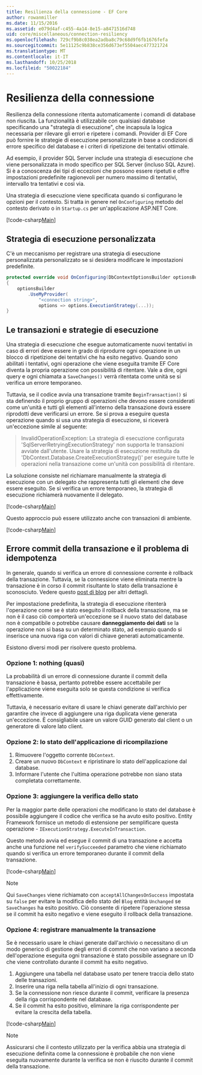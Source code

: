```yaml
---
title: Resilienza della connessione - EF Core
author: rowanmiller
ms.date: 11/15/2016
ms.assetid: e079d4af-c455-4a14-8e15-a8471516d748
uid: core/miscellaneous/connection-resiliency
ms.openlocfilehash: 729cf9b8c038ea2adba8c79c68d9f6fb1676fefa
ms.sourcegitcommit: 5e11125c9b838ce356d673ef5504aec477321724
ms.translationtype: MT
ms.contentlocale: it-IT
ms.lasthandoff: 10/25/2018
ms.locfileid: "50022184"
---
```

# <a name="connection-resiliency"></a>Resilienza della connessione

Resilienza della connessione ritenta automaticamente i comandi di database non riuscita. La funzionalità è utilizzabile con qualsiasi database specificando una "strategia di esecuzione", che incapsula la logica necessaria per rilevare gli errori e ripetere i comandi. Provider di EF Core può fornire le strategie di esecuzione personalizzate in base a condizioni di errore specifico del database e i criteri di ripetizione dei tentativi ottimale.

Ad esempio, il provider SQL Server include una strategia di esecuzione che viene personalizzata in modo specifico per SQL Server (incluso SQL Azure). Si è a conoscenza dei tipi di eccezioni che possono essere ripetuti e offre impostazioni predefinite ragionevoli per numero massimo di tentativi, intervallo tra tentativi e così via.

Una strategia di esecuzione viene specificata quando si configurano le opzioni per il contesto. Si tratta in genere nel `OnConfiguring` metodo del contesto derivato o in `Startup.cs` per un'applicazione ASP.NET Core.

[!code-csharp[Main](../../../samples/core/Miscellaneous/ConnectionResiliency/Program.cs#OnConfiguring)]

## <a name="custom-execution-strategy"></a>Strategia di esecuzione personalizzata

C'è un meccanismo per registrare una strategia di esecuzione personalizzata personalizzato se si desidera modificare le impostazioni predefinite.

``` csharp
protected override void OnConfiguring(DbContextOptionsBuilder optionsBuilder)
{
    optionsBuilder
        .UseMyProvider(
            "<connection string>",
            options => options.ExecutionStrategy(...));
}
```

## <a name="execution-strategies-and-transactions"></a>Le transazioni e strategie di esecuzione

Una strategia di esecuzione che esegue automaticamente nuovi tentativi in caso di errori deve essere in grado di riprodurre ogni operazione in un blocco di ripetizione dei tentativi che ha esito negativo. Quando sono abilitati i tentativi, ogni operazione che viene eseguita tramite EF Core diventa la propria operazione con possibilità di ritentare. Vale a dire, ogni query e ogni chiamata a `SaveChanges()` verrà ritentata come unità se si verifica un errore temporaneo.

Tuttavia, se il codice avvia una transazione tramite `BeginTransaction()` si sta definendo il proprio gruppo di operazioni che devono essere considerati come un'unità e tutti gli elementi all'interno della transazione dovrà essere riprodotti deve verificarsi un errore. Se si prova a eseguire questa operazione quando si usa una strategia di esecuzione, si riceverà un'eccezione simile al seguente:

> InvalidOperationException: La strategia di esecuzione configurata 'SqlServerRetryingExecutionStrategy' non supporta le transazioni avviate dall'utente. Usare la strategia di esecuzione restituita da 'DbContext.Database.CreateExecutionStrategy()' per eseguire tutte le operazioni nella transazione come un'unità con possibilità di ritentare.

La soluzione consiste nel richiamare manualmente la strategia di esecuzione con un delegato che rappresenta tutti gli elementi che deve essere eseguito. Se si verifica un errore temporaneo, la strategia di esecuzione richiamerà nuovamente il delegato.

[!code-csharp[Main](../../../samples/core/Miscellaneous/ConnectionResiliency/Program.cs#ManualTransaction)]

Questo approccio può essere utilizzato anche con transazioni di ambiente.

[!code-csharp[Main](../../../samples/core/Miscellaneous/ConnectionResiliency/Program.cs#AmbientTransaction)]

## <a name="transaction-commit-failure-and-the-idempotency-issue"></a>Errore commit della transazione e il problema di idempotenza

In generale, quando si verifica un errore di connessione corrente è rollback della transazione. Tuttavia, se la connessione viene eliminata mentre la transazione è in corso il commit risultante lo stato della transazione è sconosciuto. Vedere questo [post di blog](https://blogs.msdn.com/b/adonet/archive/2013/03/11/sql-database-connectivity-and-the-idempotency-issue.aspx) per altri dettagli.

Per impostazione predefinita, la strategia di esecuzione ritenterà l'operazione come se è stato eseguito il rollback della transazione, ma se non è il caso ciò comporterà un'eccezione se il nuovo stato del database non è compatibile o potrebbe causare **danneggiamento dei dati** se la operazione non si basa su un determinato stato, ad esempio quando si inserisce una nuova riga con valori di chiave generati automaticamente.

Esistono diversi modi per risolvere questo problema.

### <a name="option-1---do-almost-nothing"></a>Opzione 1: nothing (quasi)

La probabilità di un errore di connessione durante il commit della transazione è bassa, pertanto potrebbe essere accettabile per l'applicazione viene eseguita solo se questa condizione si verifica effettivamente.

Tuttavia, è necessario evitare di usare le chiavi generate dall'archivio per garantire che invece di aggiungere una riga duplicata viene generata un'eccezione. È consigliabile usare un valore GUID generato dal client o un generatore di valore lato client.

### <a name="option-2---rebuild-application-state"></a>Opzione 2: lo stato dell'applicazione di ricompilazione

1. Rimuovere l'oggetto corrente `DbContext`.
2. Creare un nuovo `DbContext` e ripristinare lo stato dell'applicazione dal database.
3. Informare l'utente che l'ultima operazione potrebbe non siano stata completata correttamente.

### <a name="option-3---add-state-verification"></a>Opzione 3: aggiungere la verifica dello stato

Per la maggior parte delle operazioni che modificano lo stato del database è possibile aggiungere il codice che verifica se ha avuto esito positivo. Entity Framework fornisce un metodo di estensione per semplificare questa operazione - `IExecutionStrategy.ExecuteInTransaction`.

Questo metodo avvia ed esegue il commit di una transazione e accetta anche una funzione nel `verifySucceeded` parametro che viene richiamato quando si verifica un errore temporaneo durante il commit della transazione.

[!code-csharp[Main](../../../samples/core/Miscellaneous/ConnectionResiliency/Program.cs#Verification)]

> [!NOTE]
> Qui `SaveChanges` viene richiamato con `acceptAllChangesOnSuccess` impostata su `false` per evitare la modifica dello stato del `Blog` entità `Unchanged` se `SaveChanges` ha esito positivo. Ciò consente di ripetere l'operazione stessa se il commit ha esito negativo e viene eseguito il rollback della transazione.

### <a name="option-4---manually-track-the-transaction"></a>Opzione 4: registrare manualmente la transazione

Se è necessario usare le chiavi generate dall'archivio o necessitano di un modo generico di gestione degli errori di commit che non variano a seconda dell'operazione eseguita ogni transazione è stato possibile assegnare un ID che viene controllato durante il commit ha esito negativo.

1. Aggiungere una tabella nel database usato per tenere traccia dello stato delle transazioni.
2. Inserire una riga nella tabella all'inizio di ogni transazione.
3. Se la connessione non riesce durante il commit, verificare la presenza della riga corrispondente nel database.
4. Se il commit ha esito positivo, eliminare la riga corrispondente per evitare la crescita della tabella.

[!code-csharp[Main](../../../samples/core/Miscellaneous/ConnectionResiliency/Program.cs#Tracking)]

> [!NOTE]
> Assicurarsi che il contesto utilizzato per la verifica abbia una strategia di esecuzione definita come la connessione è probabile che non viene eseguita nuovamente durante la verifica se non è riuscito durante il commit della transazione.
